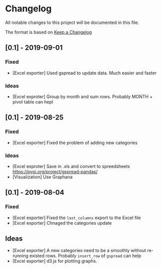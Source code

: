 # Changelog
All notable changes to this project will be documented in this file.

The format is based on [Keep a Changelog](https://keepachangelog.com/en/1.0.0/)

## [0.1] - 2019-09-01
### Fixed
- [Excel exporter] Used gspread to update data. Much easier and faster

### Ideas
- [Excel exproter] Group by month and sum rows. Probably MONTH + pivot table can hepl 

## [0.1] - 2019-08-25
### Fixed
- [Excel exporter] Fixed the problem of adding new categories

### Ideas
- [Excel exproter] Save in .xls and convert to spreedsheets https://pypi.org/project/gspread-pandas/ 
- [Visualization] Use Graphana

## [0.1] - 2019-08-04
### Fixed
- [Excel exporter] Fixed the `last_columns` export to the Excel file
- [Excel exporter] Chnaged the categories update

## Ideas
- [Excel exporter] A new categories need to be a smoothly without re-running existed rows. Probably `insert_row` of `gspread` can help
- [Excel exporter] d3.js for plotting graphs. 

